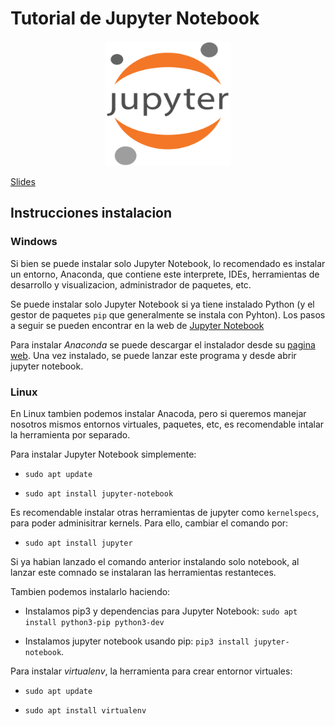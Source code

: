 # Tutorial de Jupyter Notebook 
<p align="center">
<img src="https://github.com/ieee-frc/jpnb-tutorial/blob/master/Slides/img/main-logo.png" width="200" height="200" />
</p>

[Slides](#)

## Instrucciones instalacion 

### Windows 

Si bien se puede instalar solo Jupyter Notebook, lo recomendado es instalar un 
entorno, Anaconda, que contiene este interprete, IDEs, herramientas de desarrollo 
y visualizacion, administrador de paquetes, etc. 

Se puede instalar solo Jupyter Notebook si ya tiene instalado Python (y el gestor de 
paquetes `pip` que generalmente se instala con Pyhton). Los pasos a seguir se 
pueden encontrar en la web de [Jupyter Notebook](https://jupyter.org/install)


Para instalar *Anaconda* se puede descargar el instalador desde su 
[pagina web](https://www.anaconda.com/products/distribution). Una vez instalado, se puede 
lanzar este programa y desde abrir jupyter notebook. 


### Linux 

En Linux tambien podemos instalar Anacoda, pero si queremos manejar nosotros mismos
entornos virtuales, paquetes, etc, es recomendable intalar la herramienta por separado. 

Para instalar Jupyter Notebook simplemente: 

* `sudo apt update`

* `sudo apt install jupyter-notebook`

Es recomendable instalar otras herramientas de jupyter como `kernelspecs`, para poder 
adminisitrar kernels. Para ello, cambiar el comando por: 

* `sudo apt install jupyter`

Si ya habian lanzado el comando anterior instalando solo notebook, al lanzar este 
comnado se instalaran las herramientas restanteces. 

 Tambien podemos instalarlo haciendo: 

* Instalamos pip3 y dependencias para Jupyter Notebook: 
`sudo apt install python3-pip python3-dev`

* Instalamos jupyter notebook usando pip: 
`pip3 install jupyter-notebook`. 

Para instalar *virtualenv*, la herramienta para crear entornor virtuales: 

* `sudo apt update`

* `sudo apt install virtualenv`

 
